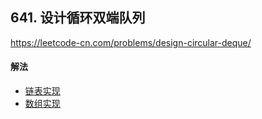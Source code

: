 ## 641. 设计循环双端队列

https://leetcode-cn.com/problems/design-circular-deque/


#### 解法  

* [链表实现](_1.py)
* [数组实现](_2.py)



